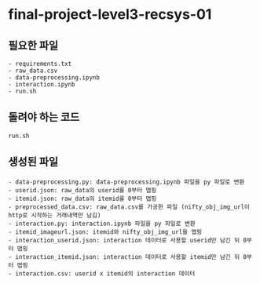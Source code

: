 # final-project-level3-recsys-01

## 필요한 파일
    - requirements.txt
    - raw_data.csv
    - data-preprocessing.ipynb
    - interaction.ipynb
    - run.sh

## 돌려야 하는 코드
```
run.sh
```

## 생성된 파일
    - data-preprocessing.py: data-preprocessing.ipynb 파일을 py 파일로 변환
    - userid.json: raw_data의 userid를 0부터 맵핑
    - itemid.json: raw_data의 itemid를 0부터 맵핑
    - preprocessed_data.csv: raw_data.csv를 가공한 파일 (nifty_obj_img_url이 http로 시작하는 거래내역만 남김)
    - interaction.py: interaction.ipynb 파일을 py 파일로 변환
    - itemid_imageurl.json: itemid와 nifty_obj_img_url을 맵핑
    - interaction_userid.json: interaction 데이터로 사용할 userid만 남긴 뒤 0부터 맵핑
    - interaction_itemid.json: interaction 데이터로 사용할 itemid만 남긴 뒤 0부터 맵핑
    - interaction.csv: userid x itemid의 interaction 데이터
